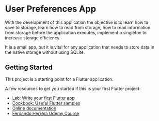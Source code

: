# User Preferences App

With the development of this application the objective is to learn how to save to storage, learn how to read from storage, how to read information from storage before the application executes, implement a singleton to increase storage efficiency.

It is a small app, but it is vital for any application that needs to store data in the native storage without using SQLite.

## Getting Started

This project is a starting point for a Flutter application.

A few resources to get you started if this is your first Flutter project:

- [Lab: Write your first Flutter app](https://docs.flutter.dev/get-started/codelab)
- [Cookbook: Useful Flutter samples](https://docs.flutter.dev/cookbook)
- [Online documentation](https://docs.flutter.dev)
- [Fernando Herrera Udemy Course](https://www.udemy.com/course/flutter-ios-android-fernando-herrera/)
